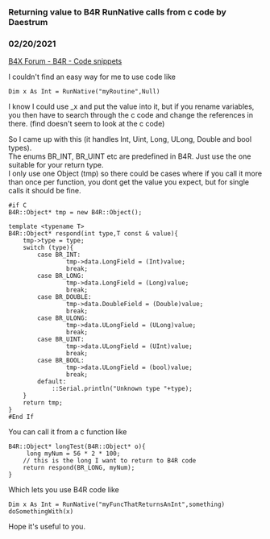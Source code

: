 ### Returning value to B4R RunNative calls from c code by Daestrum
### 02/20/2021
[B4X Forum - B4R - Code snippets](https://www.b4x.com/android/forum/threads/127847/)

I couldn't find an easy way for me to use code like  

```B4X
Dim x As Int = RunNative("myRoutine",Null)
```

  
I know I could use \_x and put the value into it, but if you rename variables, you then have to search through the c code and change the references in there. (find doesn't seem to look at the c code)  
  
So I came up with this (it handles Int, Uint, Long, ULong, Double and bool types).  
The enums BR\_INT, BR\_UINT etc are predefined in B4R. Just use the one suitable for your return type.  
I only use one Object (tmp) so there could be cases where if you call it more than once per function, you dont get the value you expect, but for single calls it should be fine.  
  

```B4X
#if C  
B4R::Object* tmp = new B4R::Object();  
  
template <typename T>  
B4R::Object* respond(int type,T const & value){  
    tmp->type = type;  
    switch (type){  
        case BR_INT:  
                tmp->data.LongField = (Int)value;  
                break;  
        case BR_LONG:  
                tmp->data.LongField = (Long)value;  
                break;  
        case BR_DOUBLE:  
                tmp->data.DoubleField = (Double)value;  
                break;  
        case BR_ULONG:  
                tmp->data.ULongField = (ULong)value;  
                break;  
        case BR_UINT:  
                tmp->data.ULongField = (UInt)value;  
                break;  
        case BR_BOOL:  
                tmp->data.ULongField = (bool)value;  
                break;        
        default:  
            ::Serial.println("Unknown type "+type);  
    }  
    return tmp;  
}  
#End If
```

  
  
You can call it from a c function like  

```B4X
B4R::Object* longTest(B4R::Object* o){  
     long myNum = 56 * 2 * 100;  
    // this is the long I want to return to B4R code  
    return respond(BR_LONG, myNum);  
}
```

  
  
Which lets you use B4R code like  

```B4X
Dim x As Int = RunNative("myFuncThatReturnsAnInt",something)  
doSomethingWith(x)
```

  
  
Hope it's useful to you.
